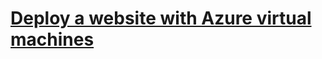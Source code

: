 # [Deploy a website with Azure virtual machines](https://docs.microsoft.com/en-us/learn/paths/deploy-a-website-with-azure-virtual-machines/)
